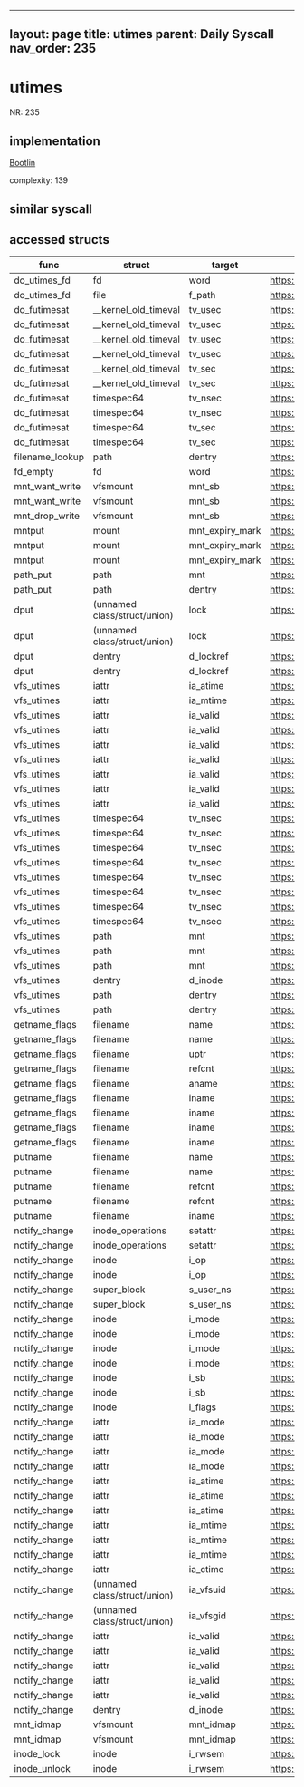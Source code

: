 
---
layout: page
title: utimes
parent: Daily Syscall
nav_order: 235
---
        

# utimes
NR: 235

## implementation
[Bootlin](https://elixir.bootlin.com/linux/v6.14.7/source/fs/utimes.c#L204)

complexity: 139


## similar syscall


## accessed structs

|func|struct|target|location|has_read|has_write|
|--|--|--|--|--|--|
|do_utimes_fd|fd|word|https://elixir.bootlin.com/linux/v6.14.7/source/fs/utimes.c#L117|true|true|
|do_utimes_fd|file|f_path|https://elixir.bootlin.com/linux/v6.14.7/source/fs/utimes.c#L117|false|false|
|do_futimesat|__kernel_old_timeval|tv_usec|https://elixir.bootlin.com/linux/v6.14.7/source/fs/utimes.c#L191|true|true|
|do_futimesat|__kernel_old_timeval|tv_usec|https://elixir.bootlin.com/linux/v6.14.7/source/fs/utimes.c#L189|true|true|
|do_futimesat|__kernel_old_timeval|tv_usec|https://elixir.bootlin.com/linux/v6.14.7/source/fs/utimes.c#L185|true|true|
|do_futimesat|__kernel_old_timeval|tv_usec|https://elixir.bootlin.com/linux/v6.14.7/source/fs/utimes.c#L184|true|true|
|do_futimesat|__kernel_old_timeval|tv_sec|https://elixir.bootlin.com/linux/v6.14.7/source/fs/utimes.c#L190|true|true|
|do_futimesat|__kernel_old_timeval|tv_sec|https://elixir.bootlin.com/linux/v6.14.7/source/fs/utimes.c#L188|true|true|
|do_futimesat|timespec64|tv_nsec|https://elixir.bootlin.com/linux/v6.14.7/source/fs/utimes.c#L191|false|false|
|do_futimesat|timespec64|tv_nsec|https://elixir.bootlin.com/linux/v6.14.7/source/fs/utimes.c#L189|false|false|
|do_futimesat|timespec64|tv_sec|https://elixir.bootlin.com/linux/v6.14.7/source/fs/utimes.c#L190|false|false|
|do_futimesat|timespec64|tv_sec|https://elixir.bootlin.com/linux/v6.14.7/source/fs/utimes.c#L188|false|false|
|filename_lookup|path|dentry|https://elixir.bootlin.com/linux/v6.14.7/source/fs/namei.c#L2672|true|true|
|fd_empty|fd|word|https://elixir.bootlin.com/linux/v6.14.7/source/include/linux/file.h#L47|true|true|
|mnt_want_write|vfsmount|mnt_sb|https://elixir.bootlin.com/linux/v6.14.7/source/fs/namespace.c#L550|true|true|
|mnt_want_write|vfsmount|mnt_sb|https://elixir.bootlin.com/linux/v6.14.7/source/fs/namespace.c#L547|true|true|
|mnt_drop_write|vfsmount|mnt_sb|https://elixir.bootlin.com/linux/v6.14.7/source/fs/namespace.c#L626|true|true|
|mntput|mount|mnt_expiry_mark|https://elixir.bootlin.com/linux/v6.14.7/source/fs/namespace.c#L1507|true|true|
|mntput|mount|mnt_expiry_mark|https://elixir.bootlin.com/linux/v6.14.7/source/fs/namespace.c#L1508|true|true|
|mntput|mount|mnt_expiry_mark|https://elixir.bootlin.com/linux/v6.14.7/source/fs/namespace.c#L1508|false|false|
|path_put|path|mnt|https://elixir.bootlin.com/linux/v6.14.7/source/fs/namei.c#L626|true|true|
|path_put|path|dentry|https://elixir.bootlin.com/linux/v6.14.7/source/fs/namei.c#L625|true|true|
|dput|(unnamed class/struct/union)|lock|https://elixir.bootlin.com/linux/v6.14.7/source/fs/dcache.c#L895|false|false|
|dput|(unnamed class/struct/union)|lock|https://elixir.bootlin.com/linux/v6.14.7/source/fs/dcache.c#L889|false|false|
|dput|dentry|d_lockref|https://elixir.bootlin.com/linux/v6.14.7/source/fs/dcache.c#L895|true|true|
|dput|dentry|d_lockref|https://elixir.bootlin.com/linux/v6.14.7/source/fs/dcache.c#L889|true|true|
|vfs_utimes|iattr|ia_atime|https://elixir.bootlin.com/linux/v6.14.7/source/fs/utimes.c#L45|false|false|
|vfs_utimes|iattr|ia_mtime|https://elixir.bootlin.com/linux/v6.14.7/source/fs/utimes.c#L52|false|false|
|vfs_utimes|iattr|ia_valid|https://elixir.bootlin.com/linux/v6.14.7/source/fs/utimes.c#L62|true|true|
|vfs_utimes|iattr|ia_valid|https://elixir.bootlin.com/linux/v6.14.7/source/fs/utimes.c#L60|true|true|
|vfs_utimes|iattr|ia_valid|https://elixir.bootlin.com/linux/v6.14.7/source/fs/utimes.c#L53|true|true|
|vfs_utimes|iattr|ia_valid|https://elixir.bootlin.com/linux/v6.14.7/source/fs/utimes.c#L50|true|true|
|vfs_utimes|iattr|ia_valid|https://elixir.bootlin.com/linux/v6.14.7/source/fs/utimes.c#L46|true|true|
|vfs_utimes|iattr|ia_valid|https://elixir.bootlin.com/linux/v6.14.7/source/fs/utimes.c#L43|true|true|
|vfs_utimes|iattr|ia_valid|https://elixir.bootlin.com/linux/v6.14.7/source/fs/utimes.c#L40|false|false|
|vfs_utimes|timespec64|tv_nsec|https://elixir.bootlin.com/linux/v6.14.7/source/fs/utimes.c#L51|true|true|
|vfs_utimes|timespec64|tv_nsec|https://elixir.bootlin.com/linux/v6.14.7/source/fs/utimes.c#L49|true|true|
|vfs_utimes|timespec64|tv_nsec|https://elixir.bootlin.com/linux/v6.14.7/source/fs/utimes.c#L44|true|true|
|vfs_utimes|timespec64|tv_nsec|https://elixir.bootlin.com/linux/v6.14.7/source/fs/utimes.c#L42|true|true|
|vfs_utimes|timespec64|tv_nsec|https://elixir.bootlin.com/linux/v6.14.7/source/fs/utimes.c#L32|true|true|
|vfs_utimes|timespec64|tv_nsec|https://elixir.bootlin.com/linux/v6.14.7/source/fs/utimes.c#L31|true|true|
|vfs_utimes|timespec64|tv_nsec|https://elixir.bootlin.com/linux/v6.14.7/source/fs/utimes.c#L29|true|true|
|vfs_utimes|timespec64|tv_nsec|https://elixir.bootlin.com/linux/v6.14.7/source/fs/utimes.c#L28|true|true|
|vfs_utimes|path|mnt|https://elixir.bootlin.com/linux/v6.14.7/source/fs/utimes.c#L75|true|true|
|vfs_utimes|path|mnt|https://elixir.bootlin.com/linux/v6.14.7/source/fs/utimes.c#L66|true|true|
|vfs_utimes|path|mnt|https://elixir.bootlin.com/linux/v6.14.7/source/fs/utimes.c#L36|true|true|
|vfs_utimes|dentry|d_inode|https://elixir.bootlin.com/linux/v6.14.7/source/fs/utimes.c#L24|true|true|
|vfs_utimes|path|dentry|https://elixir.bootlin.com/linux/v6.14.7/source/fs/utimes.c#L66|true|true|
|vfs_utimes|path|dentry|https://elixir.bootlin.com/linux/v6.14.7/source/fs/utimes.c#L24|true|true|
|getname_flags|filename|name|https://elixir.bootlin.com/linux/v6.14.7/source/fs/namei.c#L187|false|false|
|getname_flags|filename|name|https://elixir.bootlin.com/linux/v6.14.7/source/fs/namei.c#L148|false|false|
|getname_flags|filename|uptr|https://elixir.bootlin.com/linux/v6.14.7/source/fs/namei.c#L208|false|false|
|getname_flags|filename|refcnt|https://elixir.bootlin.com/linux/v6.14.7/source/fs/namei.c#L207|false|false|
|getname_flags|filename|aname|https://elixir.bootlin.com/linux/v6.14.7/source/fs/namei.c#L209|false|false|
|getname_flags|filename|iname|https://elixir.bootlin.com/linux/v6.14.7/source/fs/namei.c#L173|true|true|
|getname_flags|filename|iname|https://elixir.bootlin.com/linux/v6.14.7/source/fs/namei.c#L150|true|true|
|getname_flags|filename|iname|https://elixir.bootlin.com/linux/v6.14.7/source/fs/namei.c#L174|false|false|
|getname_flags|filename|iname|https://elixir.bootlin.com/linux/v6.14.7/source/fs/namei.c#L147|false|false|
|putname|filename|name|https://elixir.bootlin.com/linux/v6.14.7/source/fs/namei.c#L293|true|true|
|putname|filename|name|https://elixir.bootlin.com/linux/v6.14.7/source/fs/namei.c#L292|true|true|
|putname|filename|refcnt|https://elixir.bootlin.com/linux/v6.14.7/source/fs/namei.c#L289|false|false|
|putname|filename|refcnt|https://elixir.bootlin.com/linux/v6.14.7/source/fs/namei.c#L286|false|false|
|putname|filename|iname|https://elixir.bootlin.com/linux/v6.14.7/source/fs/namei.c#L292|false|false|
|notify_change|inode_operations|setattr|https://elixir.bootlin.com/linux/v6.14.7/source/fs/attr.c#L552|true|true|
|notify_change|inode_operations|setattr|https://elixir.bootlin.com/linux/v6.14.7/source/fs/attr.c#L551|true|true|
|notify_change|inode|i_op|https://elixir.bootlin.com/linux/v6.14.7/source/fs/attr.c#L552|true|true|
|notify_change|inode|i_op|https://elixir.bootlin.com/linux/v6.14.7/source/fs/attr.c#L551|true|true|
|notify_change|super_block|s_user_ns|https://elixir.bootlin.com/linux/v6.14.7/source/fs/attr.c#L522|true|true|
|notify_change|super_block|s_user_ns|https://elixir.bootlin.com/linux/v6.14.7/source/fs/attr.c#L518|true|true|
|notify_change|inode|i_mode|https://elixir.bootlin.com/linux/v6.14.7/source/fs/attr.c#L505|true|true|
|notify_change|inode|i_mode|https://elixir.bootlin.com/linux/v6.14.7/source/fs/attr.c#L498|true|true|
|notify_change|inode|i_mode|https://elixir.bootlin.com/linux/v6.14.7/source/fs/attr.c#L456|true|true|
|notify_change|inode|i_mode|https://elixir.bootlin.com/linux/v6.14.7/source/fs/attr.c#L430|true|true|
|notify_change|inode|i_sb|https://elixir.bootlin.com/linux/v6.14.7/source/fs/attr.c#L522|true|true|
|notify_change|inode|i_sb|https://elixir.bootlin.com/linux/v6.14.7/source/fs/attr.c#L518|true|true|
|notify_change|inode|i_flags|https://elixir.bootlin.com/linux/v6.14.7/source/fs/attr.c#L461|true|true|
|notify_change|iattr|ia_mode|https://elixir.bootlin.com/linux/v6.14.7/source/fs/attr.c#L507|true|true|
|notify_change|iattr|ia_mode|https://elixir.bootlin.com/linux/v6.14.7/source/fs/attr.c#L460|true|true|
|notify_change|iattr|ia_mode|https://elixir.bootlin.com/linux/v6.14.7/source/fs/attr.c#L505|false|false|
|notify_change|iattr|ia_mode|https://elixir.bootlin.com/linux/v6.14.7/source/fs/attr.c#L498|false|false|
|notify_change|iattr|ia_atime|https://elixir.bootlin.com/linux/v6.14.7/source/fs/attr.c#L470|true|true|
|notify_change|iattr|ia_atime|https://elixir.bootlin.com/linux/v6.14.7/source/fs/attr.c#L470|false|false|
|notify_change|iattr|ia_atime|https://elixir.bootlin.com/linux/v6.14.7/source/fs/attr.c#L468|false|false|
|notify_change|iattr|ia_mtime|https://elixir.bootlin.com/linux/v6.14.7/source/fs/attr.c#L474|true|true|
|notify_change|iattr|ia_mtime|https://elixir.bootlin.com/linux/v6.14.7/source/fs/attr.c#L474|false|false|
|notify_change|iattr|ia_mtime|https://elixir.bootlin.com/linux/v6.14.7/source/fs/attr.c#L472|false|false|
|notify_change|iattr|ia_ctime|https://elixir.bootlin.com/linux/v6.14.7/source/fs/attr.c#L466|false|false|
|notify_change|(unnamed class/struct/union)|ia_vfsuid|https://elixir.bootlin.com/linux/v6.14.7/source/fs/attr.c#L519|true|true|
|notify_change|(unnamed class/struct/union)|ia_vfsgid|https://elixir.bootlin.com/linux/v6.14.7/source/fs/attr.c#L523|true|true|
|notify_change|iattr|ia_valid|https://elixir.bootlin.com/linux/v6.14.7/source/fs/attr.c#L504|true|true|
|notify_change|iattr|ia_valid|https://elixir.bootlin.com/linux/v6.14.7/source/fs/attr.c#L497|true|true|
|notify_change|iattr|ia_valid|https://elixir.bootlin.com/linux/v6.14.7/source/fs/attr.c#L481|true|true|
|notify_change|iattr|ia_valid|https://elixir.bootlin.com/linux/v6.14.7/source/fs/attr.c#L510|true|true|
|notify_change|iattr|ia_valid|https://elixir.bootlin.com/linux/v6.14.7/source/fs/attr.c#L433|true|true|
|notify_change|dentry|d_inode|https://elixir.bootlin.com/linux/v6.14.7/source/fs/attr.c#L429|true|true|
|mnt_idmap|vfsmount|mnt_idmap|https://elixir.bootlin.com/linux/v6.14.7/source/include/linux/mount.h#L78|true|true|
|mnt_idmap|vfsmount|mnt_idmap|https://elixir.bootlin.com/linux/v6.14.7/source/include/linux/mount.h#L78|false|false|
|inode_lock|inode|i_rwsem|https://elixir.bootlin.com/linux/v6.14.7/source/include/linux/fs.h#L877|false|false|
|inode_unlock|inode|i_rwsem|https://elixir.bootlin.com/linux/v6.14.7/source/include/linux/fs.h#L882|false|false|
